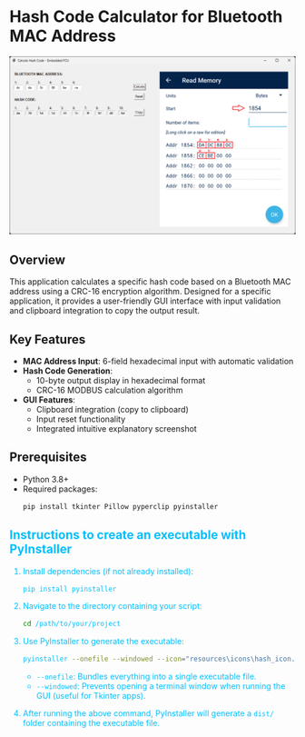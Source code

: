 # Hash Code Calculator for Bluetooth MAC Address

![Application Screenshot](resources/images/Calcolo_Hash_Screenshot_2025-02-19_165443.png)

## Overview

This application calculates a specific hash code based on a Bluetooth MAC address using a CRC-16 encryption algorithm. Designed for a specific application, it provides a user-friendly GUI interface with input validation and clipboard integration to copy the output result.

## Key Features

- **MAC Address Input**: 6-field hexadecimal input with automatic validation
- **Hash Code Generation**: 
  - 10-byte output display in hexadecimal format
  - CRC-16 MODBUS calculation algorithm
- **GUI Features**:
  - Clipboard integration (copy to clipboard)
  - Input reset functionality
  - Integrated intuitive explanatory screenshot

## Prerequisites

- Python 3.8+
- Required packages:
  ```bash
  pip install tkinter Pillow pyperclip pyinstaller
  ```


<span style="color: #00bfff;">

## Instructions to create an executable with PyInstaller

1. Install dependencies (if not already installed):
    ```bash
    pip install pyinstaller
    ```

2. Navigate to the directory containing your script:
    ```bash
    cd /path/to/your/project
    ```

3. Use PyInstaller to generate the executable:
    ```bash
    pyinstaller --onefile --windowed --icon="resources\icons\hash_icon.ico" --add-data "resources\icons\hash_icon.ico;." --add-data "resources\images\Screenshot_20250203_090509_ST25.png;." "src\Calcolo_Hash.py"
    ```
    - `--onefile`: Bundles everything into a single executable file.
    - `--windowed`: Prevents opening a terminal window when running the GUI (useful for Tkinter apps).

4. After running the above command, PyInstaller will generate a `dist/` folder containing the executable file.

</span>